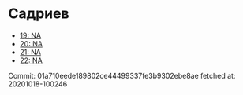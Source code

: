 # Садриев
- [19: NA](19.md)
- [20: NA](20.md)
- [21: NA](21.md)
- [22: NA](22.md)

Commit: 01a710eede189802ce44499337fe3b9302ebe8ae
 fetched at: 20201018-100246
